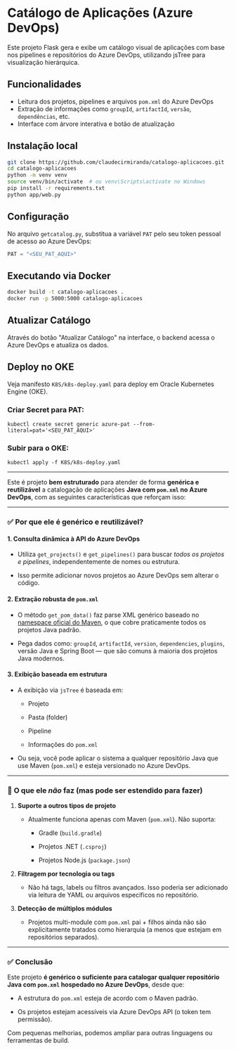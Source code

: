 # Catálogo de Aplicações (Azure DevOps)

Este projeto Flask gera e exibe um catálogo visual de aplicações com base nos pipelines e repositórios do Azure DevOps, utilizando jsTree para visualização hierárquica.

## Funcionalidades
- Leitura dos projetos, pipelines e arquivos `pom.xml` do Azure DevOps
- Extração de informações como `groupId`, `artifactId`, `versão`, `dependências`, etc.
- Interface com árvore interativa e botão de atualização

## Instalação local
```bash
git clone https://github.com/claudecirmiranda/catalogo-aplicacoes.git
cd catalogo-aplicacoes
python -m venv venv
source venv/bin/activate  # ou venv\Scripts\activate no Windows
pip install -r requirements.txt
python app/web.py
```

## Configuração
No arquivo `getcatalog.py`, substitua a variável `PAT` pelo seu token pessoal de acesso ao Azure DevOps:
```python
PAT = "<SEU_PAT_AQUI>"
```

## Executando via Docker
```bash
docker build -t catalogo-aplicacoes .
docker run -p 5000:5000 catalogo-aplicacoes
```

## Atualizar Catálogo
Através do botão "Atualizar Catálogo" na interface, o backend acessa o Azure DevOps e atualiza os dados.

## Deploy no OKE
Veja manifesto `K8S/k8s-deploy.yaml` para deploy em Oracle Kubernetes Engine (OKE).

### Criar Secret para PAT:

```
kubectl create secret generic azure-pat --from-literal=pat='<SEU_PAT_AQUI>'
```

### Subir para o OKE:

```
kubectl apply -f K8S/k8s-deploy.yaml
```
------

Este é projeto **bem estruturado** para atender de forma **genérica e reutilizável** a catalogação de aplicações **Java com `pom.xml` no Azure DevOps**, com as seguintes características que reforçam isso:

* * *

### ✅ **Por que ele é genérico e reutilizável?**

#### 1. **Consulta dinâmica à API do Azure DevOps**

*   Utiliza `get_projects()` e `get_pipelines()` para buscar _todos os projetos e pipelines_, independentemente de nomes ou estrutura.
    
*   Isso permite adicionar novos projetos ao Azure DevOps sem alterar o código.

#### 2. **Extração robusta de `pom.xml`**

*   O método `get_pom_data()` faz parse XML genérico baseado no [namespace oficial do Maven](http://maven.apache.org/POM/4.0.0), o que cobre praticamente todos os projetos Java padrão.
    
*   Pega dados como: `groupId`, `artifactId`, `version`, `dependencies`, `plugins`, versão Java e Spring Boot — que são comuns à maioria dos projetos Java modernos.
    

#### 3. **Exibição baseada em estrutura**

*   A exibição via `jsTree` é baseada em:
    *   Projeto
        
    *   Pasta (folder)
        
    *   Pipeline
        
    *   Informações do `pom.xml`
        
*   Ou seja, você pode aplicar o sistema a qualquer repositório Java que use Maven (`pom.xml`) e esteja versionado no Azure DevOps.
    

* * *

### 🔁 **O que ele _não_ faz (mas pode ser estendido para fazer)**

1.  **Suporte a outros tipos de projeto**
    *   Atualmente funciona apenas com Maven (`pom.xml`). Não suporta:
        *   Gradle (`build.gradle`)
            
        *   Projetos .NET (`.csproj`)
            
        *   Projetos Node.js (`package.json`)
            
2.  **Filtragem por tecnologia ou tags**
    *   Não há tags, labels ou filtros avançados. Isso poderia ser adicionado via leitura de YAML ou arquivos específicos no repositório.
        
3.  **Detecção de múltiplos módulos**
    *   Projetos multi-module com `pom.xml` pai + filhos ainda não são explicitamente tratados como hierarquia (a menos que estejam em repositórios separados).
        

* * *

### ✅ **Conclusão**

Este projeto **é genérico o suficiente para catalogar qualquer repositório Java com `pom.xml` hospedado no Azure DevOps**, desde que:
*   A estrutura do `pom.xml` esteja de acordo com o Maven padrão.
    
*   Os projetos estejam acessíveis via Azure DevOps API (o token tem permissão).
    
Com pequenas melhorias, podemos ampliar para outras linguagens ou ferramentas de build.

